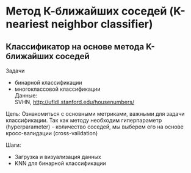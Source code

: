 # Метод К-ближайших соседей (K-neariest neighbor classifier)

## Классификатор на основе метода K-ближайших соседей

Задачи
- бинарной классификации 
- многоклассовой классификации   
Данные:   
SVHN, http://ufldl.stanford.edu/housenumbers/

Цель: Ознакомиться с основными метриками, важными для задачи классификации. Так как методу необходим гиперпараметр (hyperparameter) - количество соседей, мы выберем его на основе кросс-валидации (cross-validation)

Шаги: 
- Загрузка и визуализация данных  
- KNN для бинарной классификации 




